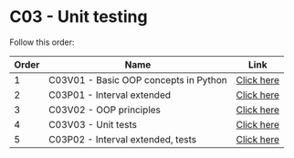 # C03 - Unit testing

Follow this order:


| Order | Name                                                    | Link                     |
|-------|---------------------------------------------------------|--------------------------|
| 1     | C03V01 - Basic OOP concepts in Python                   | [Click here](01-C03V01/) |
| 2     | C03P01 - Interval extended                              | [Click here](02-C03P01/) |
| 3     | C03V02 - OOP principles                                 | [Click here](03-C03V02/) |
| 4     | C03V03 - Unit tests                                     | [Click here](04-C03V03/) |
| 5     | C03P02 - Interval extended, tests                       | [Click here](05-C03P02/) |
